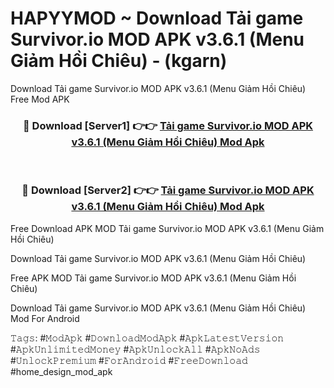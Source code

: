 # HAPYYMOD ~ Download Tải game Survivor.io MOD APK v3.6.1 (Menu Giảm Hồi Chiêu) - (kgarn)
Download Tải game Survivor.io MOD APK v3.6.1 (Menu Giảm Hồi Chiêu) Free Mod APK

<div align="center">
<h3>🔴 Download [Server1] 👉👉 <a href="https://apk-comot.site?title=Tải_game_Survivor.io_MOD_APK_v3.6.1_(Menu_Giảm_Hồi_Chiêu)">Tải game Survivor.io MOD APK v3.6.1 (Menu Giảm Hồi Chiêu) Mod Apk</a></h3><br>

<h3>🔴 Download [Server2] 👉👉 <a href="https://apk-comot.site?title=Tải_game_Survivor.io_MOD_APK_v3.6.1_(Menu_Giảm_Hồi_Chiêu)">Tải game Survivor.io MOD APK v3.6.1 (Menu Giảm Hồi Chiêu) Mod Apk</a></h3>
</div>


Free Download APK MOD Tải game Survivor.io MOD APK v3.6.1 (Menu Giảm Hồi Chiêu)

Download Tải game Survivor.io MOD APK v3.6.1 (Menu Giảm Hồi Chiêu) 

Free APK MOD Tải game Survivor.io MOD APK v3.6.1 (Menu Giảm Hồi Chiêu) 

Download Tải game Survivor.io MOD APK v3.6.1 (Menu Giảm Hồi Chiêu) Mod For Android

𝚃𝚊𝚐𝚜: #𝙼𝚘𝚍𝙰𝚙𝚔 #𝙳𝚘𝚠𝚗𝚕𝚘𝚊𝚍𝙼𝚘𝚍𝙰𝚙𝚔 #𝙰𝚙𝚔𝙻𝚊𝚝𝚎𝚜𝚝𝚅𝚎𝚛𝚜𝚒𝚘𝚗 #𝙰𝚙𝚔𝚄𝚗𝚕𝚒𝚖𝚒𝚝𝚎𝚍𝙼𝚘𝚗𝚎𝚢 #𝙰𝚙𝚔𝚄𝚗𝚕𝚘𝚌𝚔𝙰𝚕𝚕 #𝙰𝚙𝚔𝙽𝚘𝙰𝚍𝚜 #𝚄𝚗𝚕𝚘𝚌𝚔𝙿𝚛𝚎𝚖𝚒𝚞𝚖 #𝙵𝚘𝚛𝙰𝚗𝚍𝚛𝚘𝚒𝚍 #𝙵𝚛𝚎𝚎𝙳𝚘𝚠𝚗𝚕𝚘𝚊𝚍 #home_design_mod_apk